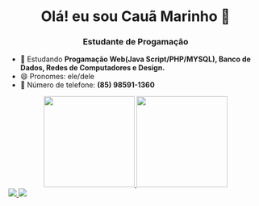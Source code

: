 ### <h1 align="center">Olá! eu sou Cauã Marinho  👋
  <h3 align="center"> Estudante de Progamação </h3>


- 🌱 Estudando **Progamação Web(Java Script/PHP/MYSQL), Banco de Dados, Redes de Computadores e Design.**
- 😄 Pronomes: ele/dele
- 📳 Número de telefone:  **(85) 98591-1360**

<div align = "center"> 
<a href="https://github.com/MarinhoCM/"> 
<img height = "180em" src = "https://github-readme-stats.vercel.app/api?username=MarinhoCM&show_icons=true&theme=tokyonight&include_all_commits=true&count_private=true" /> 
<img height = "180em" src = "https://github-readme-stats.vercel.app/api/top-langs/?username=MarinhoCM&layout=compact&langs_count=7&theme=tokyonight" /> 
</div> 
<a href="https://www.instagram.com/cauamarinho0/" target="_blank"> <img src = "https://img.shields.io/badge/Instagram-E4405F?style=for-the-badge&logo=instagram&logoColor=white"target =" _ blank "> </a> 
<a href="https://www.facebook.com/profile.php?id=100014051114835" target="_blank"> <img src = "https://img.shields.io/badge/Facebook-1877F2?style=for-the-badge&logo=facebook&logoColor=white"target =" _ blank "> </a> 
